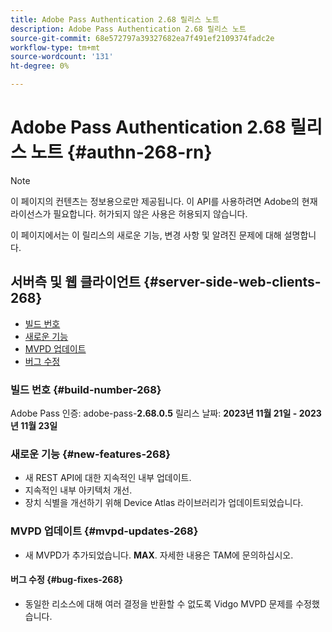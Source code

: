 ```yaml
---
title: Adobe Pass Authentication 2.68 릴리스 노트
description: Adobe Pass Authentication 2.68 릴리스 노트
source-git-commit: 68e572797a39327682ea7f491ef2109374fadc2e
workflow-type: tm+mt
source-wordcount: '131'
ht-degree: 0%

---
```


# Adobe Pass Authentication 2.68 릴리스 노트 {#authn-268-rn}

>[!NOTE]
>
>이 페이지의 컨텐츠는 정보용으로만 제공됩니다. 이 API를 사용하려면 Adobe의 현재 라이선스가 필요합니다. 허가되지 않은 사용은 허용되지 않습니다.

이 페이지에서는 이 릴리스의 새로운 기능, 변경 사항 및 알려진 문제에 대해 설명합니다.

## 서버측 및 웹 클라이언트 {#server-side-web-clients-268}

* [빌드 번호](#build-number-268)
* [새로운 기능](#new-features-268)
* [MVPD 업데이트](#mvpd-updates-268)
* [버그 수정](#bug-fixes-268)

### 빌드 번호 {#build-number-268}

Adobe Pass 인증: adobe-pass-**2.68.0.5**
릴리스 날짜: **2023년 11월 21일 - 2023년 11월 23일**

### 새로운 기능 {#new-features-268}

* 새 REST API에 대한 지속적인 내부 업데이트.
* 지속적인 내부 아키텍처 개선.
* 장치 식별을 개선하기 위해 Device Atlas 라이브러리가 업데이트되었습니다.

### MVPD 업데이트 {#mvpd-updates-268}

* 새 MVPD가 추가되었습니다. **MAX**. 자세한 내용은 TAM에 문의하십시오.

#### 버그 수정 {#bug-fixes-268}

* 동일한 리소스에 대해 여러 결정을 반환할 수 없도록 Vidgo MVPD 문제를 수정했습니다.
